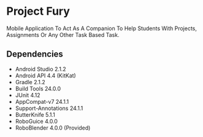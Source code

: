 # Project Fury
Mobile Application To Act As A Companion To Help Students With Projects, Assignments Or Any Other Task Based Task.

## Dependencies
* Android Studio 2.1.2
* Android API 4.4 (KitKat)
* Gradle 2.1.2
* Build Tools 24.0.0
* JUnit 4.12
* AppCompat-v7 24.1.1
* Support-Annotations 24.1.1
* ButterKnife 5.1.1
* RoboGuice 4.0.0
* RoboBlender 4.0.0 (Provided)
